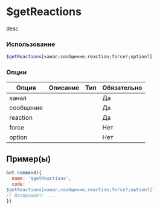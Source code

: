 # $getReactions
desc
### Использование
```php
$getReactions[канал;сообщение;reaction;force?;option?]
```

### Опции

| Опция | Описание | Тип | Обязательно |
|--------|-------------|------|----------|
| канал |  |  | Да | 
| сообщение |  |  | Да | 
| reaction |  |  | Да |
| force |  |  | Нет |
| option |  |  | Нет |
## Пример(ы)

```javascript
bot.command({
  name: '$getReactions',
  code: `
$getReactions[канал;сообщение;reaction;force?;option?]`
// Возвращает: ...
})
```
